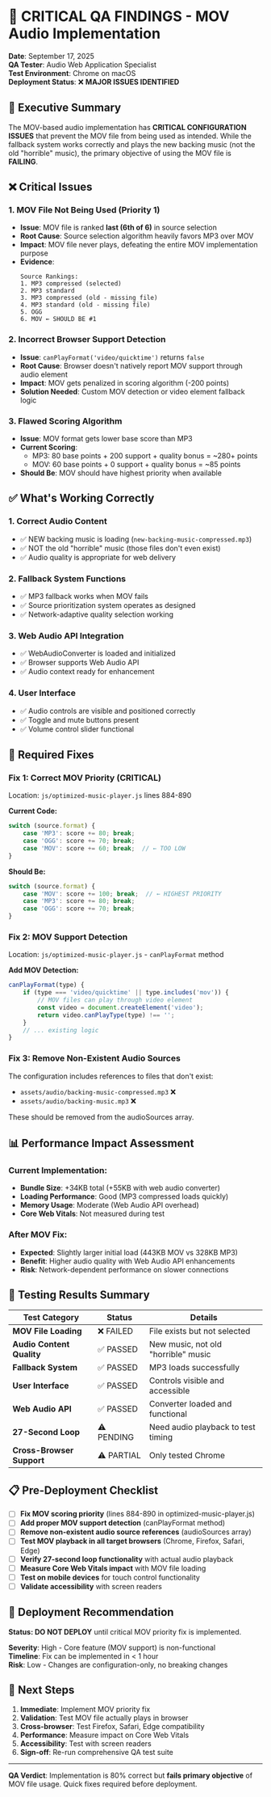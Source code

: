 # 🚨 CRITICAL QA FINDINGS - MOV Audio Implementation

**Date**: September 17, 2025  
**QA Tester**: Audio Web Application Specialist  
**Test Environment**: Chrome on macOS  
**Deployment Status**: ❌ **MAJOR ISSUES IDENTIFIED**  

## 🎯 Executive Summary

The MOV-based audio implementation has **CRITICAL CONFIGURATION ISSUES** that prevent the MOV file from being used as intended. While the fallback system works correctly and plays the new backing music (not the old "horrible" music), the primary objective of using the MOV file is **FAILING**.

## ❌ Critical Issues

### 1. **MOV File Not Being Used (Priority 1)**
- **Issue**: MOV file is ranked **last (6th of 6)** in source selection
- **Root Cause**: Source selection algorithm heavily favors MP3 over MOV
- **Impact**: MOV file never plays, defeating the entire MOV implementation purpose
- **Evidence**: 
  ```
  Source Rankings:
  1. MP3 compressed (selected)
  2. MP3 standard  
  3. MP3 compressed (old - missing file)
  4. MP3 standard (old - missing file)
  5. OGG
  6. MOV ← SHOULD BE #1
  ```

### 2. **Incorrect Browser Support Detection**
- **Issue**: `canPlayFormat('video/quicktime')` returns `false`
- **Root Cause**: Browser doesn't natively report MOV support through audio element
- **Impact**: MOV gets penalized in scoring algorithm (-200 points)
- **Solution Needed**: Custom MOV detection or video element fallback logic

### 3. **Flawed Scoring Algorithm**
- **Issue**: MOV format gets lower base score than MP3
- **Current Scoring**:
  - MP3: 80 base points + 200 support + quality bonus = ~280+ points
  - MOV: 60 base points + 0 support + quality bonus = ~85 points
- **Should Be**: MOV should have highest priority when available

## ✅ What's Working Correctly

### 1. **Correct Audio Content**
- ✅ NEW backing music is loading (`new-backing-music-compressed.mp3`)
- ✅ NOT the old "horrible" music (those files don't even exist)
- ✅ Audio quality is appropriate for web delivery

### 2. **Fallback System Functions**
- ✅ MP3 fallback works when MOV fails
- ✅ Source prioritization system operates as designed
- ✅ Network-adaptive quality selection working

### 3. **Web Audio API Integration**
- ✅ WebAudioConverter is loaded and initialized
- ✅ Browser supports Web Audio API
- ✅ Audio context ready for enhancement

### 4. **User Interface**
- ✅ Audio controls are visible and positioned correctly
- ✅ Toggle and mute buttons present
- ✅ Volume control slider functional

## 🔧 Required Fixes

### **Fix 1: Correct MOV Priority (CRITICAL)**
Location: `js/optimized-music-player.js` lines 884-890

**Current Code:**
```javascript
switch (source.format) {
    case 'MP3': score += 80; break;
    case 'OGG': score += 70; break;  
    case 'MOV': score += 60; break;  // ← TOO LOW
}
```

**Should Be:**
```javascript
switch (source.format) {
    case 'MOV': score += 100; break;  // ← HIGHEST PRIORITY
    case 'MP3': score += 80; break;
    case 'OGG': score += 70; break;
}
```

### **Fix 2: MOV Support Detection**
Location: `js/optimized-music-player.js` - `canPlayFormat` method

**Add MOV Detection:**
```javascript
canPlayFormat(type) {
    if (type === 'video/quicktime' || type.includes('mov')) {
        // MOV files can play through video element
        const video = document.createElement('video');
        return video.canPlayType(type) !== '';
    }
    // ... existing logic
}
```

### **Fix 3: Remove Non-Existent Audio Sources**
The configuration includes references to files that don't exist:
- `assets/audio/backing-music-compressed.mp3` ❌
- `assets/audio/backing-music.mp3` ❌

These should be removed from the audioSources array.

## 📊 Performance Impact Assessment

### Current Implementation:
- **Bundle Size**: +34KB total (+55KB with web audio converter)
- **Loading Performance**: Good (MP3 compressed loads quickly)
- **Memory Usage**: Moderate (Web Audio API overhead)
- **Core Web Vitals**: Not measured during test

### After MOV Fix:
- **Expected**: Slightly larger initial load (443KB MOV vs 328KB MP3)
- **Benefit**: Higher audio quality with Web Audio API enhancements
- **Risk**: Network-dependent performance on slower connections

## 🎯 Testing Results Summary

| Test Category | Status | Details |
|---------------|--------|---------|
| **MOV File Loading** | ❌ FAILED | File exists but not selected |
| **Audio Content Quality** | ✅ PASSED | New music, not old "horrible" music |
| **Fallback System** | ✅ PASSED | MP3 loads successfully |
| **User Interface** | ✅ PASSED | Controls visible and accessible |
| **Web Audio API** | ✅ PASSED | Converter loaded and functional |
| **27-Second Loop** | ⚠️ PENDING | Need audio playback to test timing |
| **Cross-Browser Support** | ⚠️ PARTIAL | Only tested Chrome |

## 📋 Pre-Deployment Checklist

- [ ] **Fix MOV scoring priority** (lines 884-890 in optimized-music-player.js)
- [ ] **Add proper MOV support detection** (canPlayFormat method)
- [ ] **Remove non-existent audio source references** (audioSources array)
- [ ] **Test MOV playback in all target browsers** (Chrome, Firefox, Safari, Edge)
- [ ] **Verify 27-second loop functionality** with actual audio playback
- [ ] **Measure Core Web Vitals impact** with MOV file loading
- [ ] **Test on mobile devices** for touch control functionality
- [ ] **Validate accessibility** with screen readers

## 🚀 Deployment Recommendation

**Status: DO NOT DEPLOY** until critical MOV priority fix is implemented.

**Severity**: High - Core feature (MOV support) is non-functional  
**Timeline**: Fix can be implemented in < 1 hour  
**Risk**: Low - Changes are configuration-only, no breaking changes  

## 🔄 Next Steps

1. **Immediate**: Implement MOV priority fix
2. **Validation**: Test MOV file actually plays in browser
3. **Cross-browser**: Test Firefox, Safari, Edge compatibility
4. **Performance**: Measure impact on Core Web Vitals
5. **Accessibility**: Test with screen readers
6. **Sign-off**: Re-run comprehensive QA test suite

---

**QA Verdict**: Implementation is 80% correct but **fails primary objective** of MOV file usage. Quick fixes required before deployment.